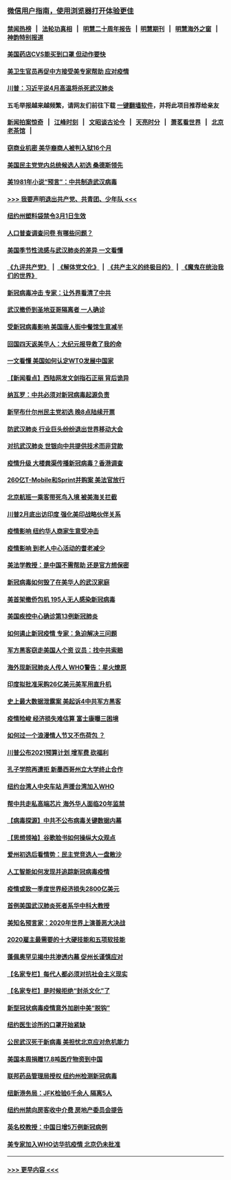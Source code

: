 ### [微信用户指南，使用浏览器打开体验更佳](https://github.com/gfw-breaker/banned-news1/blob/master/indexes/wechat-guide.md?t=0)
#### [禁闻热榜](热点新闻.md?t=0)  &nbsp;&nbsp;|&nbsp;&nbsp; [法轮功真相](https://github.com/gfw-breaker/truth/blob/master/README.md?t=0) &nbsp;&nbsp;|&nbsp;&nbsp; [明慧二十周年报告](https://github.com/gfw-breaker/mh-reports/blob/master/README.md?t=0) &nbsp;&nbsp;|&nbsp;&nbsp;[明慧期刊](https://github.com/gfw-breaker/mh-qikan) &nbsp;&nbsp;|&nbsp;&nbsp; [明慧海外之窗](https://github.com/gfw-breaker/mh-news/blob/master/README.md?t=0) &nbsp;&nbsp;|&nbsp;&nbsp; [神韵特别报道](https://github.com/gfw-breaker/mh-news/blob/master/shenyun.md?t=0)
#### [美国药店CVS能买到口罩 但动作要快](../pages/nsc412/n11862438.md?t=02130056) 
#### [美卫生官员再促中方接受美专家帮助 应对疫情](../pages/nsc412/n11864043.md?t=02130056) 
#### [川普：习近平说4月高温将杀死武汉肺炎](../pages/nsc412/n11860814.md?t=02130056) 
#### 五毛举报越来越频繁，请网友们前往下载 [一键翻墙软件](https://github.com/gfw-breaker/ssr-accounts)，并将此项目推荐给亲友
#### [新闻拍案惊奇](https://github.com/gfw-breaker/banned-news1/blob/master/pages/link4.md) &nbsp;&nbsp;|&nbsp;&nbsp; [江峰时刻](https://github.com/gfw-breaker/banned-news1/blob/master/pages/link4.md) &nbsp;&nbsp;|&nbsp;&nbsp; [文昭谈古论今](https://github.com/gfw-breaker/banned-news1/blob/master/pages/link4.md) &nbsp;&nbsp;|&nbsp;&nbsp; [天亮时分](https://github.com/gfw-breaker/banned-news1/blob/master/pages/link4.md) &nbsp;&nbsp;|&nbsp;&nbsp; [萧茗看世界](https://github.com/gfw-breaker/banned-news1/blob/master/pages/link4.md) &nbsp;&nbsp;|&nbsp;&nbsp; [北京老茶馆](https://github.com/gfw-breaker/banned-news1/blob/master/pages/link4.md) &nbsp;&nbsp;|&nbsp;&nbsp; 
#### [窃商业机密 美华裔商人被判入狱16个月](../pages/nsc412/n11863911.md?t=02130056) 
#### [美国民主党党内总统候选人初选 桑德斯领先](../pages/nsc412/n11863475.md?t=02130056) 
#### [美1981年小说“预言”：中共制造武汉病毒](../pages/nsc412/n11863306.md?t=02130056) 
#### [>>> 我要声明退出共产党、共青团、少年队 <<<](https://github.com/begood0513/goodnews/blob/master/quit/letter.md) 
#### [纽约州塑料袋禁令3月1日生效](../pages/nsc412/n11862832.md?t=02130056) 
#### [人口普查调查问卷  有哪些问题？](../pages/nsc412/n11862808.md?t=02130056) 
#### [美国季节性流感与武汉肺炎的差异 一文看懂](../pages/nsc412/n11862428.md?t=02130056) 
#### [《九评共产党》](https://github.com/begood0513/9ping.md/blob/master/README.md) &nbsp;|&nbsp; [《解体党文化》](../../../../jtdwh.md/blob/master/README.md)  &nbsp;|&nbsp; [《共产主义的终极目的》](../../../../gczydzjmd.md/blob/master/README.md) &nbsp;|&nbsp; [《魔鬼在统治我们的世界》](../../../../mgztzwmdsj.md/blob/master/README.md) 
#### [新冠病毒冲击 专家：让外界看清了中共](../pages/nsc412/n11862280.md?t=02130056) 
#### [武汉撤侨到圣地亚哥隔离者 一人确诊](../pages/nsc412/n11862460.md?t=02130056) 
#### [受新冠病毒影响 美国唐人街中餐馆生意减半](../pages/nsc412/n11861940.md?t=02130056) 
#### [回国四天返美华人：大纪元报导救了我的命](../pages/nsc412/n11862181.md?t=02130056) 
#### [一文看懂 美国如何认定WTO发展中国家](../pages/nsc412/n11862051.md?t=02130056) 
#### [【新闻看点】西陆网发文剑指石正丽 背后诡异](../pages/nsc412/n11861792.md?t=02130056) 
#### [纳瓦罗：中共必须对新冠病毒起源负责](../pages/nsc412/n11861810.md?t=02130056) 
#### [新罕布什尔州民主党初选 晚8点陆续开票](../pages/nsc412/n11861872.md?t=02130056) 
#### [防武汉肺炎 行业巨头纷纷退出世界移动大会](../pages/nsc412/n11861795.md?t=02130056) 
#### [对抗武汉肺炎 世银向中共提供技术而非贷款](../pages/nsc412/n11861652.md?t=02130056) 
#### [疫情升级 大楼粪渠传播新冠病毒？香港调查](../pages/nsc412/n11861556.md?t=02130056) 
#### [260亿T-Mobile和Sprint并购案 美法官放行](../pages/nsc412/n11861511.md?t=02130056) 
#### [北京航班一乘客带死鸟入境 被美海关拦截](../pages/nsc412/n11861317.md?t=02130056) 
#### [川普2月底出访印度 强化美印战略伙伴关系](../pages/nsc412/n11860557.md?t=02130056) 
#### [疫情影响  纽约华人商家生意受冲击](../pages/nsc412/n11860284.md?t=02130056) 
#### [疫情影响  到老人中心活动的耆老减少](../pages/nsc412/n11860199.md?t=02130056) 
#### [美法学教授：是中国不需帮助 还是官方想保密](../pages/nsc412/n11859492.md?t=02130056) 
#### [新冠病毒如何毁了在美华人的武汉家庭](../pages/nsc412/n11859524.md?t=02130056) 
#### [美首架撤侨包机 195人无人感染新冠病毒](../pages/nsc412/n11859908.md?t=02130056) 
#### [美国疾控中心确诊第13例新冠肺炎](../pages/nsc412/n11859966.md?t=02130056) 
#### [如何遏止新冠疫情 专家：急迫解决三问题](../pages/nsc412/n11859685.md?t=02130056) 
#### [军方黑客窃走美国人个资 议员：找中共索赔](../pages/nsc412/n11859371.md?t=02130056) 
#### [海外现新冠肺炎人传人 WHO警告：星火燎原](../pages/nsc412/n11859252.md?t=02130056) 
#### [印度拟批准采购26亿美元美军用直升机](../pages/nsc412/n11859143.md?t=02130056) 
#### [史上最大数据泄露案 美起诉4中共军方黑客](../pages/nsc412/n11859115.md?t=02130056) 
#### [疫情险峻 经济损失难估算 富士康曝三困境](../pages/nsc412/n11859120.md?t=02130056) 
#### [如何过一个浪漫情人节又不伤荷包 ？](../pages/nsc412/n11858969.md?t=02130056) 
#### [川普公布2021预算计划 增军费 砍福利](../pages/nsc412/n11859012.md?t=02130056) 
#### [孔子学院再遭拒 新墨西哥州立大学终止合作](../pages/nsc412/n11858661.md?t=02130056) 
#### [纽约台湾人中央车站  声援台湾加入WHO](../pages/nsc412/n11857757.md?t=02130056) 
#### [帮中共走私高端芯片 海外华人面临20年监禁](../pages/nsc412/n11855016.md?t=02130056) 
#### [【病毒探源】中共不公布病毒关键数据内幕](../pages/nsc412/n11856584.md?t=02130056) 
#### [【思想领袖】谷歌脸书如何操纵大众观点](../pages/nsc412/n11680874.md?t=02130056) 
#### [爱州初选后看情势：民主党竞选人一盘散沙](../pages/nsc412/n11856557.md?t=02130056) 
#### [人工智能如何发现并追踪新冠病毒疫情](../pages/nsc412/n11856398.md?t=02130056) 
#### [疫情或致一季度世界经济损失2800亿美元](../pages/nsc412/n11855639.md?t=02130056) 
#### [首例美国武汉肺炎死者系华中科大教授](../pages/nsc412/n11855500.md?t=02130056) 
#### [美知名预言家：2020年世界上演善恶大决战](../pages/nsc412/n11855418.md?t=02130056) 
#### [2020雇主最需要的十大硬技能和五项软技能](../pages/nsc412/n11850953.md?t=02130056) 
#### [蓬佩奥罕见揭中共渗透内幕 促州长谨慎应对](../pages/nsc412/n11854685.md?t=02130056) 
#### [【名家专栏】每代人都必须对抗社会主义现实](../pages/nsc412/n11831412.md?t=02130056) 
#### [【名家专栏】是时候拒绝“封杀文化”了](../pages/nsc412/n11814093.md?t=02130056) 
#### [新型冠状病毒疫情意外加剧中美“脱钩”](../pages/nsc412/n11854475.md?t=02130056) 
#### [纽约医生诊所的口罩开始紧缺](../pages/nsc412/n11853364.md?t=02130056) 
#### [公民武汉死于新病毒 美担忧北京应对危机能力](../pages/nsc412/n11854331.md?t=02130056) 
#### [美国本周捐赠17.8吨医疗物资到中国](../pages/nsc412/n11854269.md?t=02130056) 
#### [联邦药品管理局授权  纽约州检测新冠病毒](../pages/nsc412/n11853371.md?t=02130056) 
#### [纽新港务局：JFK检验6千余人  隔离5人](../pages/nsc412/n11853366.md?t=02130056) 
#### [纽约州禁向房客收中介费  房地产委员会提告](../pages/nsc412/n11853360.md?t=02130056) 
#### [英名校教授：中国日增5万例新冠病例](../pages/nsc412/n11854174.md?t=02130056) 
#### [美专家加入WHO访华抗疫情 北京仍未批准](../pages/nsc412/n11854043.md?t=02130056) 

----
#### [ >>> 更早内容 <<< ](../indexes/nsc412-earlier.md)
